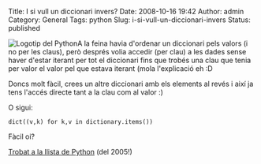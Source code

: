 Title: I si vull un diccionari invers?
Date: 2008-10-16 19:42
Author: admin
Category: General
Tags: python
Slug: i-si-vull-un-diccionari-invers
Status: published

<img src="http://gil.badall.net/wp-content/uploads/2008/07/python_logo.png" data-align="right" alt="Logotip del Python" />A la feina havia d'ordenar un diccionari pels valors (i no per les claus), però després volia accedir (per clau) a les dades sense haver d'estar iterant per tot el diccionari fins que trobés una clau que tenia per valor el valor pel que estava iterant (mola l'explicació eh :D

Doncs molt fàcil, crees un altre diccionari amb els elements al revés i així ja tens l'accés directe tant a la clau com al valor :)

O sigui:

    dict((v,k) for k,v in dictionary.items())

Fàcil oi?

<a href="http://mail.python.org/pipermail/python-list/2005-March/312376.html" target="_blank" rel="noopener">Trobat a la llista de Python</a> (del 2005!)
